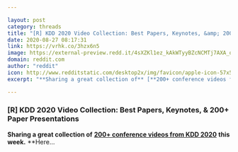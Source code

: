 ```yaml
---

layout: post
category: threads
title: "[R] KDD 2020 Video Collection: Best Papers, Keynotes, &amp; 200+ Paper Presentations"
date: 2020-08-27 08:17:31
link: https://vrhk.co/3hzx6n5
image: https://external-preview.redd.it/4sXZKl1ez_kAkWTyyBZcNCMTj7AXA_oaAvIql8ILvd8.jpg?width=1200&height=628.272251309&auto=webp&crop=1200:628.272251309,smart&s=fed06a0b895fc7d85752e51afb452298aac5063b
domain: reddit.com
author: "reddit"
icon: http://www.redditstatic.com/desktop2x/img/favicon/apple-icon-57x57.png
excerpt: "**Sharing a great collection of** [**200+ conference videos from KDD 2020**](<https://crossminds.ai/category/sigkdd_2020/>) **this week.** **Here..."

---
```


### [R] KDD 2020 Video Collection: Best Papers, Keynotes, &amp; 200+ Paper Presentations

**Sharing a great collection of** [**200+ conference videos from KDD 2020**](<https://crossminds.ai/category/sigkdd_2020/>) **this week.** **Here...